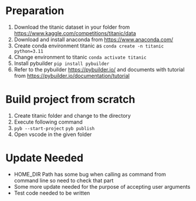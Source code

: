 # Preparation 
1. Download the titanic dataset in your folder from https://www.kaggle.com/competitions/titanic/data 
2. Download and install anaconda from https://www.anaconda.com/
3. Create conda environment titanic as `conda create -n titanic python=3.11`
4. Change environment to titanic `conda activate titanic`
5. Install pybuilder `pip install pybuilder`
6. Refer to the pybuilder https://pybuilder.io/ and documents with tutorial from https://pybuilder.io/documentation/tutorial

# Build project from scratch
1. Create titanic folder and  change to the directory
2. Execute following command
3. `pyb --start-project`
	`pyb publish`
4. Open vscode in the given folder

# Update Needed
- HOME_DIR Path has some bug when calling as command from command line so need to check that part
- Some more update needed for the purpose of accepting user arguments
- Test code needed to be written
